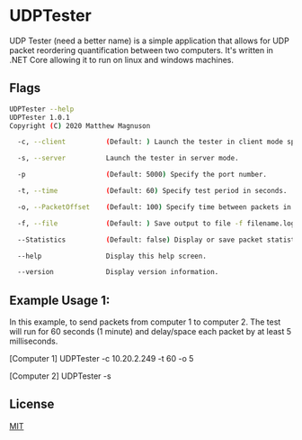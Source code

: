 # UDPTester

UDP Tester (need a better name) is a simple application that allows for UDP packet reordering quantification between two computers. It's written in .NET Core allowing it to run on linux and windows machines. 






## Flags

```bash
UDPTester --help
UDPTester 1.0.1
Copyright (C) 2020 Matthew Magnuson

  -c, --client          (Default: ) Launch the tester in client mode specifying the remote IP. Ex: -c 192.168.0.10

  -s, --server          Launch the tester in server mode.

  -p                    (Default: 5000) Specify the port number.

  -t, --time            (Default: 60) Specify test period in seconds.

  -o, --PacketOffset    (Default: 100) Specify time between packets in milliseconds.

  -f, --file            (Default: ) Save output to file -f filename.log

  --Statistics          (Default: false) Display or save packet statistics.

  --help                Display this help screen.

  --version             Display version information.
```

## Example Usage 1:
In this example, to send packets from computer 1 to computer 2.  The test will run for 60 seconds (1 minute) and delay/space each packet by at least 5 milliseconds.

[Computer 1] 
UDPTester -c 10.20.2.249 -t 60 -o 5


[Computer 2]
UDPTester -s




## License
[MIT](https://choosealicense.com/licenses/mit/)